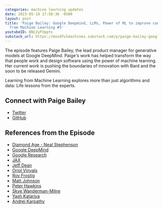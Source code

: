 ```yaml
---
categories: machine learning updates
date: 2023-05-19 17:58:36 -0500
layout: post
title: 'Paige Bailey: Google Deepmind, LLMs, Power of ML to improve code | Learning
  from Machine Learning #5'
youtubeID: BNz2yFVppts
substack_url: https://mindfulmachines.substack.com/p/paige-bailey-google-deepmind-llms-65c
---
```


The episode features Paige Bailey, the lead product manager for generative models at Google DeepMind. Paige's work has helped transform the way that people work and design software using the power of machine learning. Her current work is pushing the boundaries of innovation with Bard and the soon to be released Gemini.

Learning from Machine Learning explores more than just algorithms and data: Life lessons from the experts.

## Connect with Paige Bailey

- [Twitter](https://twitter.com/DynamicWebPaige)
- [GitHub](https://github.com/dynamicwebpaige)

## References from the Episode

- [Diamond Age - Neal Stephenson](https://amzn.to/3BCwk4n)
- [Google DeepMind](https://www.deepmind.com/)
- [Google Research](https://research.google/)
- [JAX](https://jax.readthedocs.io/en/latest/)
- [Jeff Dean](https://research.google/people/jeff/)
- [Oriol Vinyals](https://research.google/people/OriolVinyals/)
- [Roy Frostig](https://cs.stanford.edu/~rfrostig/)
- [Matt Johnson](https://www.linkedin.com/in/matthewjamesjohnson/)
- [Peter Hawkins](https://github.com/hawkinsp)
- [Skye Wanderman-Milne](https://www.linkedin.com/in/skye-wanderman-milne-73887b29/)
- [Yash Katariya](https://www.linkedin.com/in/yashkatariya/)
- [Andrej Karpathy](https://karpathy.ai/)